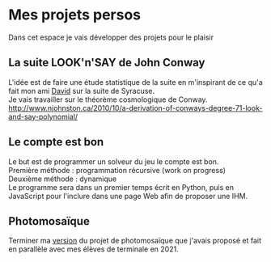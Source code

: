 # Mes projets persos

Dans cet espace je vais développer des projets pour le plaisir

## La suite LOOK'n'SAY de John Conway
L'idée est de faire une étude statistique de la suite en m'inspirant de ce qu'a fait mon ami [David](https://github.com/NaturelEtChaud/syracuse_bdd) sur la suite de Syracuse.<br />
Je vais travailler sur le théorème cosmologique de Conway.<br />
http://www.njohnston.ca/2010/10/a-derivation-of-conways-degree-71-look-and-say-polynomial/

## Le compte est bon
Le but est de programmer un solveur du jeu le compte est bon.<br />
Première méthode : programmation récursive (work on progress)<br />
Deuxième méthode : dynamique<br />
Le programme sera dans un premier temps écrit en Python, puis en JavaScript pour l'inclure dans une page Web afin de proposer une IHM.

## Photomosaïque
Terminer ma [version](https://github.com/NaturelEtChaud/NSI-Terminale/tree/main/Projets/Photomosa%C3%AFque) du projet de photomosaïque que j'avais proposé et fait en parallèle avec mes élèves de terminale en 2021. 
